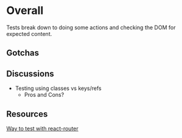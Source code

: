 # Overall

Tests break down to doing some actions and checking the DOM for expected content.

## 



## Gotchas






## Discussions

* Testing using classes vs keys/refs
  * Pros and Cons?



## Resources

[Way to test with react-router](https://gist.github.com/wayoutmind/76e17f07409be07ffdcb)